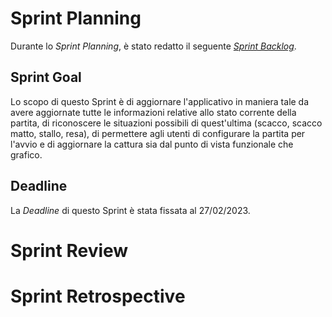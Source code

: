 # Sprint Planning

Durante lo _Sprint Planning_, è stato redatto il seguente [_Sprint Backlog_](third-sprint-backlog.xlsx).

## Sprint Goal

Lo scopo di questo Sprint è di aggiornare l'applicativo in maniera tale da avere aggiornate tutte le 
informazioni relative allo stato corrente della partita, di riconoscere le situazioni possibili di quest'ultima
(scacco, scacco matto, stallo, resa), di permettere agli utenti di configurare la partita per l'avvio e di 
aggiornare la cattura sia dal punto di vista funzionale che grafico.

## Deadline

La _Deadline_ di questo Sprint è stata fissata al 27/02/2023.

# Sprint Review



# Sprint Retrospective


